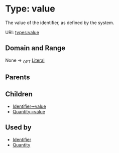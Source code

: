 
# Type: value


The value of the identifier, as defined by the system.

URI: [types:value](https://ccdh.example.org/datatypes/value)


## Domain and Range

None ->  <sub>OPT</sub> [Literal](types/Literal.md)

## Parents


## Children

 *  [Identifier➞value](Identifier_value.md)
 *  [Quantity➞value](Quantity_value.md)

## Used by

 * [Identifier](Identifier.md)
 * [Quantity](Quantity.md)
